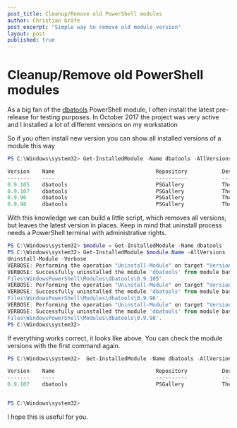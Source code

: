```yaml
---
post_title: Cleanup/Remove old PowerShell modules
author: Christian Gräfe
post_excerpt: "Simple way to remove old module version"
layout: post
published: true
---
```

# Cleanup/Remove old PowerShell modules

As a big fan of the [dbatools][1] PowerShell module, I often install the latest pre-release for testing purposes.
In October 2017 the project was very active and I installed a lot of different versions on my workstation

So if you often install new version you can show all installed versions of a module this way
```powershell
PS C:\Windows\system32> Get-InstalledModule -Name dbatools -AllVersions

Version    Name                                Repository           Description
-------    ----                                ----------           -----------
0.9.105    dbatools                            PSGallery            The community module that enables SQL Server Pro...
0.9.107    dbatools                            PSGallery            The community module that enables SQL Server Pro...
0.9.96     dbatools                            PSGallery            The community module that enables SQL Server Pro...
0.9.98     dbatools                            PSGallery            The community module that enables SQL Server Pro...
```

With this knowledge we can build a little script, which removes all versions, but leaves the latest version in places.
Keep in mind that uninstall process needs a PowerShell terminal with administrative rights.
```powershell
PS C:\Windows\system32> $module = Get-InstalledModule -Name dbatools
PS C:\Windows\system32> Get-InstalledModule $module.Name -AllVersions | Where-Object {$_.Version -ne $module.Version} |
Uninstall-Module -Verbose
VERBOSE: Performing the operation "Uninstall-Module" on target "Version '0.9.105' of module 'dbatools'".
VERBOSE: Successfully uninstalled the module 'dbatools' from module base 'C:\Program
Files\WindowsPowerShell\Modules\dbatools\0.9.105'.
VERBOSE: Performing the operation "Uninstall-Module" on target "Version '0.9.96' of module 'dbatools'".
VERBOSE: Successfully uninstalled the module 'dbatools' from module base 'C:\Program
Files\WindowsPowerShell\Modules\dbatools\0.9.96'.
VERBOSE: Performing the operation "Uninstall-Module" on target "Version '0.9.98' of module 'dbatools'".
VERBOSE: Successfully uninstalled the module 'dbatools' from module base 'C:\Program
Files\WindowsPowerShell\Modules\dbatools\0.9.98'.
PS C:\Windows\system32>
```

If everything works correct, it looks like above. You can check the module versions with the first command again.
```powershell
PS C:\Windows\system32>  Get-InstalledModule -Name dbatools -AllVersions

Version    Name                                Repository           Description
-------    ----                                ----------           -----------
0.9.107    dbatools                            PSGallery            The community module that enables SQL Server Pro...


PS C:\Windows\system32>
```

I hope this is useful for you.

[1]: https://github.com/sqlcollaborative/dbatools